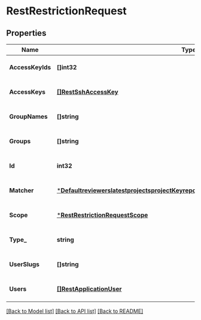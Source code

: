 # RestRestrictionRequest

## Properties
Name | Type | Description | Notes
------------ | ------------- | ------------- | -------------
**AccessKeyIds** | **[]int32** |  | [optional] [default to null]
**AccessKeys** | [**[]RestSshAccessKey**](RestSshAccessKey.md) |  | [optional] [default to null]
**GroupNames** | **[]string** |  | [optional] [default to null]
**Groups** | **[]string** |  | [optional] [default to null]
**Id** | **int32** |  | [optional] [default to null]
**Matcher** | [***DefaultreviewerslatestprojectsprojectKeyreposrepositorySlugconditionidSourceMatcher**](defaultreviewerslatestprojectsprojectKeyreposrepositorySlugconditionid_sourceMatcher.md) |  | [optional] [default to null]
**Scope** | [***RestRestrictionRequestScope**](RestRestrictionRequest_scope.md) |  | [optional] [default to null]
**Type_** | **string** |  | [optional] [default to null]
**UserSlugs** | **[]string** |  | [optional] [default to null]
**Users** | [**[]RestApplicationUser**](RestApplicationUser.md) |  | [optional] [default to null]

[[Back to Model list]](../README.md#documentation-for-models) [[Back to API list]](../README.md#documentation-for-api-endpoints) [[Back to README]](../README.md)

